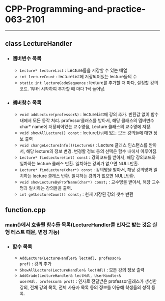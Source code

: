# CPP-Programming-and-practice-063-2101
-------
## class LectureHandler
* ### 멤버변수 목록
  * <code>Lecture* lectureList</code> : Lecture들을 저장할 수 있는 배열
  * <code>int lectureCount</code> : lectureList에 저장되어있는 lecture들의 수
  * <code>static int lectureCodeSequence</code> : lecture를 추가할 때 마다, 설정할 강의 코드. 1부터 시작하여 추가할 때 마다 1씩 늘어남.
* ### 멤버함수 목록
  * <code>void addLecture(professor&)</code> : lectureList에 강의 추가.  반환값 없이 함수 내에서 모든 동작 처리. professor클래스를 받아서, 해당 클래스의 멤버변수 char* name에 저장되어있는 교수명을, Lecture 클래스의 교수명에 저장.
  * <code>void showAllLecture() const</code> : lectureList에 있는 모든 강의들에 대한 정보 출력
  * <code>void changeLectureInfo()(Lecture&)</code> : Lecture 클래스 인스턴스를 받아서, 해당 lecture의 정보 변경. 변경할 정보 등의 선택은 함수 내에서 이루어짐.
  * <code>Lecture* findLecture(int) const</code> : 강의코드를 받아서, 해당 강의코드와 일차하는 lecture 클래스 반환. 일치하는 강의가 없으면 NULL반환.
  * <code>Lecture* findLecture(char*) const</code> : 강의명을 받아서, 해당 강의명과 일치하는 lecture 클래스 반환. 일치하는 강의가 없으면 NULL반환. 
  * <code>void showLectureByProfName(char*) const;</code> : 교수명을 받아서, 해당 교수명과 일치하는 강의들을 출력.
  * <code>int getLectureCount() const;</code> : 현재 저장된 강의 갯수 반환
## function.cpp
### main()에서 호출될 함수들 목록(LectureHandler를 인자로 받는 것은 실행 테스트 때문, 변경 가능)
* ### 함수 목록
  * <code>AddLecture(LectureHandler& lectHdl, professor& prof)</code> : 강의 추가
  * <code>ShowAllLecture(LectureHandler& lectHdl)</code> : 모든 강의 정보 출력
  * <code>AddGrade(LectureHandler& lectHdl, UserHandler& userHdl, professor& prof)</code> : 인자로 전달받은 professor클래스가 생성한 강의, 전체 강의 목록, 전체 사용자 목록 등의 정보를 이용해 학생들의 성적 등록.

